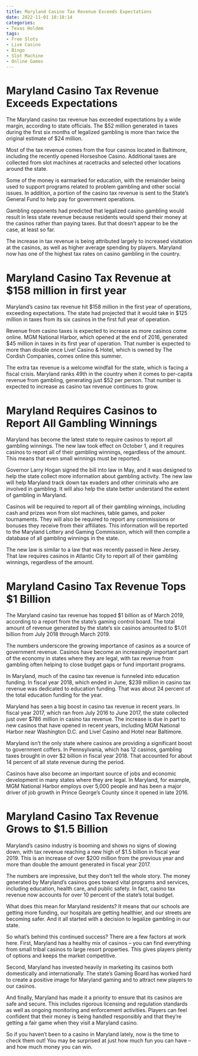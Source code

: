 ```yaml
---
title: Maryland Casino Tax Revenue Exceeds Expectations
date: 2022-11-01 18:18:14
categories:
- Texas Holdem
tags:
- Free Slots
- Live Casino
- Bingo
- Slot Machine
- Online Games
---
```



#  Maryland Casino Tax Revenue Exceeds Expectations

The Maryland casino tax revenue has exceeded expectations by a wide margin, according to state officials. The $52 million generated in taxes during the first six months of legalized gambling is more than twice the original estimate of $24 million.

Most of the tax revenue comes from the four casinos located in Baltimore, including the recently opened Horseshoe Casino. Additional taxes are collected from slot machines at racetracks and selected other locations around the state.

Some of the money is earmarked for education, with the remainder being used to support programs related to problem gambling and other social issues. In addition, a portion of the casino tax revenue is sent to the State’s General Fund to help pay for government operations.

Gambling opponents had predicted that legalized casino gambling would result in less state revenue because residents would spend their money at the casinos rather than paying taxes. But that doesn’t appear to be the case, at least so far.

The increase in tax revenue is being attributed largely to increased visitation at the casinos, as well as higher average spending by players. Maryland now has one of the highest tax rates on casino gambling in the country.

#  Maryland Casino Tax Revenue at $158 million in first year

Maryland’s casino tax revenue hit $158 million in the first year of operations, exceeding expectations. The state had projected that it would take in $125 million in taxes from its six casinos in the first full year of operation.

Revenue from casino taxes is expected to increase as more casinos come online. MGM National Harbor, which opened at the end of 2016, generated $45 million in taxes in its first year of operation. That number is expected to more than double once Live! Casino & Hotel, which is owned by The Cordish Companies, comes online this summer.

The extra tax revenue is a welcome windfall for the state, which is facing a fiscal crisis. Maryland ranks 49th in the country when it comes to per-capita revenue from gambling, generating just $52 per person. That number is expected to increase as casino tax revenue continues to grow.

#  Maryland Requires Casinos to Report All Gambling Winnings

Maryland has become the latest state to require casinos to report all gambling winnings. The new law took effect on October 1, and it requires casinos to report all of their gambling winnings, regardless of the amount. This means that even small winnings must be reported.

Governor Larry Hogan signed the bill into law in May, and it was designed to help the state collect more information about gambling activity. The new law will help Maryland track down tax evaders and other criminals who are involved in gambling. It will also help the state better understand the extent of gambling in Maryland.

Casinos will be required to report all of their gambling winnings, including cash and prizes won from slot machines, table games, and poker tournaments. They will also be required to report any commissions or bonuses they receive from their affiliates. This information will be reported to the Maryland Lottery and Gaming Commission, which will then compile a database of all gambling winnings in the state.

The new law is similar to a law that was recently passed in New Jersey. That law requires casinos in Atlantic City to report all of their gambling winnings, regardless of the amount.

#  Maryland Casino Tax Revenue Tops $1 Billion

The Maryland casino tax revenue has topped $1 billion as of March 2019, according to a report from the state’s gaming control board. The total amount of revenue generated by the state’s six casinos amounted to $1.01 billion from July 2018 through March 2019.

The numbers underscore the growing importance of casinos as a source of government revenue. Casinos have become an increasingly important part of the economy in states where they are legal, with tax revenue from gambling often helping to close budget gaps or fund important programs.

In Maryland, much of the casino tax revenue is funneled into education funding. In fiscal year 2018, which ended in June, $239 million in casino tax revenue was dedicated to education funding. That was about 24 percent of the total education funding for the year.

Maryland has seen a big boost in casino tax revenue in recent years. In fiscal year 2017, which ran from July 2016 to June 2017, the state collected just over $786 million in casino tax revenue. The increase is due in part to new casinos that have opened in recent years, including MGM National Harbor near Washington D.C. and Live! Casino and Hotel near Baltimore.

Maryland isn’t the only state where casinos are providing a significant boost to government coffers. In Pennsylvania, which has 12 casinos, gambling taxes brought in over $2 billion in fiscal year 2018. That accounted for about 14 percent of all state revenue during the period.

Casinos have also become an important source of jobs and economic development in many states where they are legal. In Maryland, for example, MGM National Harbor employs over 5,000 people and has been a major driver of job growth in Prince George’s County since it opened in late 2016.

#  Maryland Casino Tax Revenue Grows to $1.5 Billion

Maryland’s casino industry is booming and shows no signs of slowing down, with tax revenue reaching a new high of $1.5 billion in fiscal year 2019. This is an increase of over $200 million from the previous year and more than double the amount generated in fiscal year 2017.

The numbers are impressive, but they don’t tell the whole story. The money generated by Maryland’s casinos goes toward vital programs and services, including education, health care, and public safety. In fact, casino tax revenue now accounts for over 10 percent of the state’s total budget.

What does this mean for Maryland residents? It means that our schools are getting more funding, our hospitals are getting healthier, and our streets are becoming safer. And it all started with a decision to legalize gambling in our state.

So what’s behind this continued success? There are a few factors at work here. First, Maryland has a healthy mix of casinos – you can find everything from small tribal casinos to large resort properties. This gives players plenty of options and keeps the market competitive.

Second, Maryland has invested heavily in marketing its casinos both domestically and internationally. The state’s Gaming Board has worked hard to create a positive image for Maryland gaming and to attract new players to our casinos.

And finally, Maryland has made it a priority to ensure that its casinos are safe and secure. This includes rigorous licensing and regulation standards as well as ongoing monitoring and enforcement activities. Players can feel confident that their money is being handled responsibly and that they’re getting a fair game when they visit a Maryland casino.

So if you haven’t been to a casino in Maryland lately, now is the time to check them out! You may be surprised at just how much fun you can have – and how much money you can win.
